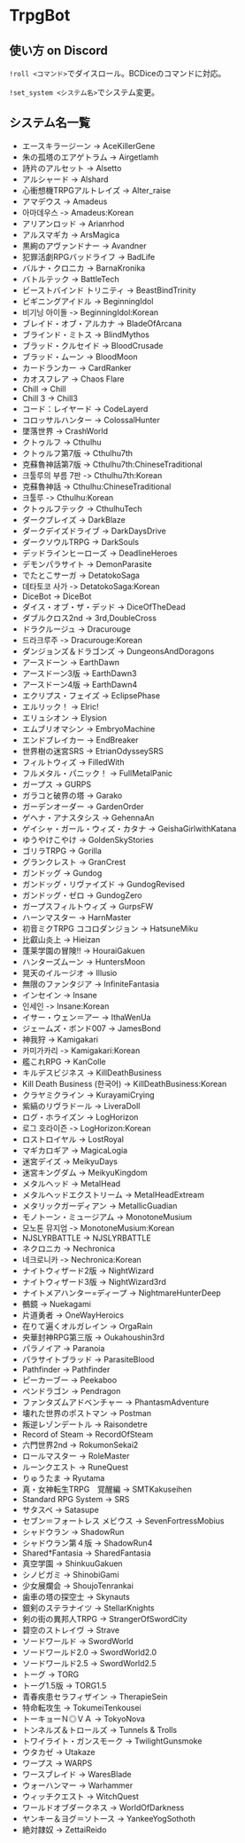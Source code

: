 # TrpgBot

## 使い方 on Discord

`!roll <コマンド>`でダイスロール。BCDiceのコマンドに対応。

`!set_system <システム名>`でシステム変更。

## システム名一覧

* エースキラージーン -> AceKillerGene
* 朱の孤塔のエアゲトラム -> Airgetlamh
* 詩片のアルセット -> Alsetto
* アルシャード -> Alshard
* 心衝想機TRPGアルトレイズ -> Alter_raise
* アマデウス -> Amadeus
* 아마데우스 -> Amadeus:Korean
* アリアンロッド -> Arianrhod
* アルスマギカ -> ArsMagica
* 黒絢のアヴァンドナー -> Avandner
* 犯罪活劇RPGバッドライフ -> BadLife
* バルナ・クロニカ -> BarnaKronika
* バトルテック -> BattleTech
* ビーストバインド トリニティ -> BeastBindTrinity
* ビギニングアイドル -> BeginningIdol
* 비기닝 아이돌 -> BeginningIdol:Korean
* ブレイド・オブ・アルカナ -> BladeOfArcana
* ブラインド・ミトス -> BlindMythos
* ブラッド・クルセイド -> BloodCrusade
* ブラッド・ムーン -> BloodMoon
* カードランカー -> CardRanker
* カオスフレア -> Chaos Flare
* Chill -> Chill
* Chill 3 -> Chill3
* コード：レイヤード -> CodeLayerd
* コロッサルハンター -> ColossalHunter
* 墜落世界 -> CrashWorld
* クトゥルフ -> Cthulhu
* クトゥルフ第7版 -> Cthulhu7th
* 克蘇魯神話第7版 -> Cthulhu7th:ChineseTraditional
* 크툴루의 부름 7판 -> Cthulhu7th:Korean
* 克蘇魯神話 -> Cthulhu:ChineseTraditional
* 크툴루 -> Cthulhu:Korean
* クトゥルフテック -> CthulhuTech
* ダークブレイズ -> DarkBlaze
* ダークデイズドライブ -> DarkDaysDrive
* ダークソウルTRPG -> DarkSouls
* デッドラインヒーローズ -> DeadlineHeroes
* デモンパラサイト -> DemonParasite
* でたとこサーガ -> DetatokoSaga
* 데타토코 사가 -> DetatokoSaga:Korean
* DiceBot -> DiceBot
* ダイス・オブ・ザ・デッド -> DiceOfTheDead
* ダブルクロス2nd -> 3rd,DoubleCross
* ドラクルージュ -> Dracurouge
* 드라크루주 -> Dracurouge:Korean
* ダンジョンズ＆ドラゴンズ -> DungeonsAndDoragons
* アースドーン -> EarthDawn
* アースドーン3版 -> EarthDawn3
* アースドーン4版 -> EarthDawn4
* エクリプス・フェイズ -> EclipsePhase
* エルリック！ -> Elric!
* エリュシオン -> Elysion
* エムブリオマシン -> EmbryoMachine
* エンドブレイカー -> EndBreaker
* 世界樹の迷宮SRS -> EtrianOdysseySRS
* フィルトウィズ -> FilledWith
* フルメタル・パニック！ -> FullMetalPanic
* ガープス -> GURPS
* ガラコと破界の塔 -> Garako
* ガーデンオーダー -> GardenOrder
* ゲヘナ・アナスタシス -> GehennaAn
* ゲイシャ・ガール・ウィズ・カタナ -> GeishaGirlwithKatana
* ゆうやけこやけ -> GoldenSkyStories
* ゴリラTRPG -> Gorilla
* グランクレスト -> GranCrest
* ガンドッグ -> Gundog
* ガンドッグ・リヴァイズド -> GundogRevised
* ガンドッグ・ゼロ -> GundogZero
* ガープスフィルトウィズ -> GurpsFW
* ハーンマスター -> HarnMaster
* 初音ミクTRPG ココロダンジョン -> HatsuneMiku
* 比叡山炎上 -> Hieizan
* 蓬莱学園の冒険!! -> HouraiGakuen
* ハンターズムーン -> HuntersMoon
* 晃天のイルージオ -> Illusio
* 無限のファンタジア -> InfiniteFantasia
* インセイン -> Insane
* 인세인 -> Insane:Korean
* イサー・ウェン＝アー -> IthaWenUa
* ジェームズ・ボンド007 -> JamesBond
* 神我狩 -> Kamigakari
* 카미가카리 -> Kamigakari:Korean
* 艦これRPG -> KanColle
* キルデスビジネス -> KillDeathBusiness
* Kill Death Business (한국어) -> KillDeathBusiness:Korean
* クラヤミクライン -> KurayamiCrying
* 紫縞のリヴラドール -> LiveraDoll
* ログ・ホライズン -> LogHorizon
* 로그 호라이즌 -> LogHorizon:Korean
* ロストロイヤル -> LostRoyal
* マギカロギア -> MagicaLogia
* 迷宮デイズ -> MeikyuDays
* 迷宮キングダム -> MeikyuKingdom
* メタルヘッド -> MetalHead
* メタルヘッドエクストリーム -> MetalHeadExtream
* メタリックガーディアン -> MetallicGuadian
* モノトーン・ミュージアム -> MonotoneMusium
* 모노톤 뮤지엄 -> MonotoneMusium:Korean
* NJSLYRBATTLE -> NJSLYRBATTLE
* ネクロニカ -> Nechronica
* 네크로니카 -> Nechronica:Korean
* ナイトウィザード2版 -> NightWizard
* ナイトウィザード3版 -> NightWizard3rd
* ナイトメアハンター=ディープ -> NightmareHunterDeep
* 鵺鏡 -> Nuekagami
* 片道勇者 -> OneWayHeroics
* 在りて遍くオルガレイン -> OrgaRain
* 央華封神RPG第三版 -> Oukahoushin3rd
* パラノイア -> Paranoia
* パラサイトブラッド -> ParasiteBlood
* Pathfinder -> Pathfinder
* ピーカーブー -> Peekaboo
* ペンドラゴン -> Pendragon
* ファンタズムアドベンチャー -> PhantasmAdventure
* 壊れた世界のポストマン -> Postman
* 叛逆レゾンデートル -> Raisondetre
* Record of Steam -> RecordOfSteam
* 六門世界2nd -> RokumonSekai2
* ロールマスター -> RoleMaster
* ルーンクエスト -> RuneQuest
* りゅうたま -> Ryutama
* 真・女神転生TRPG　覚醒編 -> SMTKakuseihen
* Standard RPG System -> SRS
* サタスペ -> Satasupe
* セブン＝フォートレス メビウス -> SevenFortressMobius
* シャドウラン -> ShadowRun
* シャドウラン第４版 -> ShadowRun4
* Shared†Fantasia -> SharedFantasia
* 真空学園 -> ShinkuuGakuen
* シノビガミ -> ShinobiGami
* 少女展爛会 -> ShoujoTenrankai
* 歯車の塔の探空士 -> Skynauts
* 銀剣のステラナイツ -> StellarKnights
* 剣の街の異邦人TRPG -> StrangerOfSwordCity
* 碧空のストレイヴ -> Strave
* ソードワールド -> SwordWorld
* ソードワールド2.0 -> SwordWorld2.0
* ソードワールド2.5 -> SwordWorld2.5
* トーグ -> TORG
* トーグ1.5版 -> TORG1.5
* 青春疾患セラフィザイン -> TherapieSein
* 特命転攻生 -> TokumeiTenkousei
* トーキョーＮ◎ＶＡ -> TokyoNova
* トンネルズ＆トロールズ -> Tunnels & Trolls
* トワイライト・ガンスモーク -> TwilightGunsmoke
* ウタカゼ -> Utakaze
* ワープス -> WARPS
* ワースブレイド -> WaresBlade
* ウォーハンマー -> Warhammer
* ウィッチクエスト -> WitchQuest
* ワールドオブダークネス -> WorldOfDarkness
* ヤンキー＆ヨグ＝ソトース -> YankeeYogSothoth
* 絶対隷奴 -> ZettaiReido